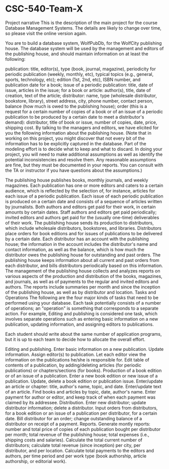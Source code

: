 # CSC-540-Team-X

Project narrative
This is the description of the main project for the course Database Management Systems. The details are likely to change over time, so please visit the online version again. 

You are to build a database system, WolfPubDb, for the WolfCity publishing house. The database system will be used by the management and editors of the publishing house, and should maintain information on at least the following: 

publication: title, editor(s), type (book, journal, magazine), periodicity for periodic publication (weekly, monthly, etc), typical topics (e.g., general, sports, technology, etc);
edition (1st, 2nd, etc), ISBN number, and publication date for a book;
issue of a periodic publication: title, date of issue, articles in the issue;
for a book or article: author(s), title, date of creation, text of the article;
distributor: name, type (wholesale distributor, bookstore, library), street address, city, phone number, contact person, balance (how much is owed to the publishing house); 
order (this is a request for a certain number of copies of a book or of an issue of a periodic publication to be produced by a certain date to meet a distributor's demand): distributor, title of book or issue, number of copies, date, price, shipping cost.
By talking to the managers and editors, we have elicited for you the following information about the publishing house. (Note that in working on this project, you might discover that not every bit of the information has to be explicitly captured in the database. Part of the modeling effort is to decide what to keep and what to discard. In doing your project, you will need to make additional assumptions as well as identify the potential inconsistencies and resolve them. Any reasonable assumptions are fine, but they must be documented in your reports. You can consult with the TA or instructor if you have questions about the assumptions.) 

The publishing house publishes books, monthly journals, and weekly magazines. Each publication has one or more editors and caters to a certain audience, which is reflected by the selection of, for instance, articles for each issue of a periodic publication.
Each issue of each periodic publication is produced on a certain date and consists of a sequence of articles written by journalists. 
Both authors and editors get paid for their work, in certain amounts by certain dates. Staff authors and editors get paid periodically; invited editors and authors get paid for the (usually one-time) deliverables of their work.
The publishing house sends its production to distributors, which include wholesale distributors, bookstores, and libraries. Distributors place orders for book editions and for issues of publications to be delivered by a certain date. Each distributor has an account with the publishing house; the information in the account includes the distributor's name and contact information, as well as the balance, which is how much the distributor owes the publishing house for outstanding and past orders. 
The publishing house keeps information about all current and past orders from each distributor, and bills distributors periodically based on this information.
The management of the publishing house collects and analyzes reports on various aspects of the production and distribution of the books, magazines, and journals, as well as of payments to the regular and invited editors and authors. The reports include summaries per month and since the inception of the publishing house, as well as by distributor and location.
Tasks and Operations
The following are the four major kinds of tasks that need to be performed using your database. Each task potentially consists of a number of operations; an "operation" is something that corresponds to a separate action. For example, Editing and publishing is considered one task, which involves separate operations such as entering basic information on a new publication, updating information, and assigning editors to publications. 

Each student should write about the same number of application programs, but it is up to each team to decide how to allocate the overall effort. 

Editing and publishing. Enter basic information on a new publication. Update information. Assign editor(s) to publication. Let each editor view the information on the publications he/she is responsible for. Edit table of contents of a publication, by adding/deleting articles (for periodic publications) or chapters/sections (for books). 
Production of a book edition or of an issue of a publication. Enter a new book edition or new issue of a publication. Update, delete a book edition or publication issue. Enter/update an article or chapter: title, author's name, topic, and date. Enter/update text of an article. Find books and articles by topic, date, author's name. Enter payment for author or editor, and keep track of when each payment was claimed by its addressee. 
Distribution. Enter new distributor; update distributor information; delete a distributor. Input orders from distributors, for a book edition or an issue of a publication per distributor, for a certain date. Bill distributor for an order; change outstanding balance of a distributor on receipt of a payment. 
Reports. Generate montly reports: number and total price of copies of each publication bought per distributor per month; total revenue of the publishing house; total expenses (i.e., shipping costs and salaries). Calculate the total current number of distributors; calculate total revenue (since inception) per city, per distributor, and per location. Calculate total payments to the editors and authors, per time period and per work type (book authorship, article authorship, or editorial work). 
